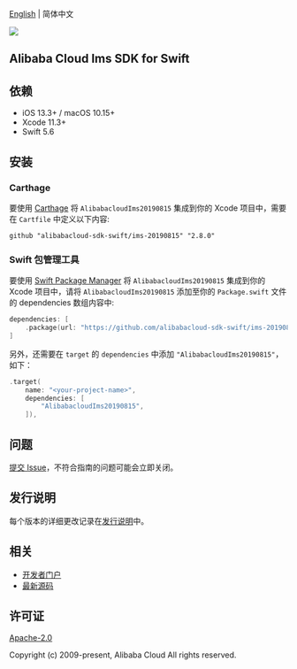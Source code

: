 [English](README.md) | 简体中文

![](https://aliyunsdk-pages.alicdn.com/icons/AlibabaCloud.svg)

## Alibaba Cloud Ims SDK for Swift

## 依赖

- iOS 13.3+ / macOS 10.15+
- Xcode 11.3+
- Swift 5.6

## 安装

### Carthage

要使用 [Carthage](https://github.com/Carthage/Carthage) 将 `AlibabacloudIms20190815` 集成到你的 Xcode 项目中，需要在 `Cartfile` 中定义以下内容:

```ogdl
github "alibabacloud-sdk-swift/ims-20190815" "2.8.0"
```

### Swift 包管理工具

要使用 [Swift Package Manager](https://swift.org/package-manager/) 将 `AlibabacloudIms20190815` 集成到你的 Xcode 项目中，请将 `AlibabacloudIms20190815` 添加至你的 `Package.swift` 文件的 dependencies 数组内容中:

```swift
dependencies: [
    .package(url: "https://github.com/alibabacloud-sdk-swift/ims-20190815.git", from: "2.8.0")
]
```

另外，还需要在 `target` 的 `dependencies` 中添加 `"AlibabacloudIms20190815"`，如下：

```swift
.target(
    name: "<your-project-name>",
    dependencies: [
        "AlibabacloudIms20190815",
    ]),
```

## 问题

[提交 Issue](https://github.com/alibabacloud-sdk-swift/ims-20190815/issues/new)，不符合指南的问题可能会立即关闭。

## 发行说明

每个版本的详细更改记录在[发行说明](./ChangeLog.txt)中。

## 相关

* [开发者门户](https://next.api.aliyun.com/home)
* [最新源码](https://github.com/alibabacloud-sdk-swift/ims-20190815)

## 许可证

[Apache-2.0](http://www.apache.org/licenses/LICENSE-2.0)

Copyright (c) 2009-present, Alibaba Cloud All rights reserved.
